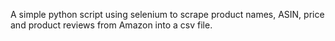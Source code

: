 A simple python script using selenium to scrape product names, ASIN, price and product reviews from Amazon into a csv file.
